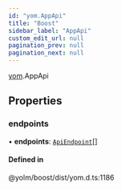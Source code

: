 ```yaml
---
id: "yom.AppApi"
title: "Boost"
sidebar_label: "AppApi"
custom_edit_url: null
pagination_prev: null
pagination_next: null
---
```


[yom](../namespaces/yom.md).AppApi

## Properties

### endpoints

• **endpoints**: [`ApiEndpoint`](yom.ApiEndpoint.md)[]

#### Defined in

@yolm/boost/dist/yom.d.ts:1186
